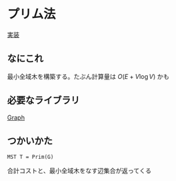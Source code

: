 # プリム法
[実装](https://github.com/Oxojo/Oxojo-Library/blob/main/Graph/Prim.cpp)

## なにこれ
最小全域木を構築する。たぶん計算量は $O(E + V \log V)$ かも

## 必要なライブラリ
[Graph](https://github.com/Oxojo/Oxojo-Library/blob/main/Graph/Graph.cpp)

## つかいかた
```
MST T = Prim(G)
```
合計コストと、最小全域木をなす辺集合が返ってくる
